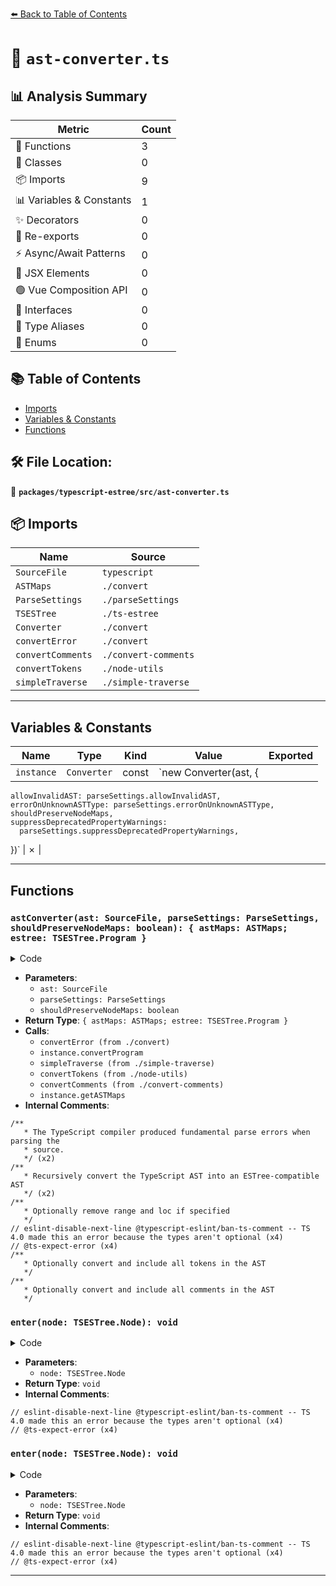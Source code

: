 [⬅️ Back to Table of Contents](../../../index.md)

# 📄 `ast-converter.ts`

## 📊 Analysis Summary

| Metric | Count |
|--------|-------|
| 🔧 Functions | 3 |
| 🧱 Classes | 0 |
| 📦 Imports | 9 |
| 📊 Variables & Constants | 1 |
| ✨ Decorators | 0 |
| 🔄 Re-exports | 0 |
| ⚡ Async/Await Patterns | 0 |
| 💠 JSX Elements | 0 |
| 🟢 Vue Composition API | 0 |
| 📐 Interfaces | 0 |
| 📑 Type Aliases | 0 |
| 🎯 Enums | 0 |

## 📚 Table of Contents

- [Imports](#imports)
- [Variables & Constants](#variables-constants)
- [Functions](#functions)

## 🛠️ File Location:
📂 **`packages/typescript-estree/src/ast-converter.ts`**

## 📦 Imports

| Name | Source |
|------|--------|
| `SourceFile` | `typescript` |
| `ASTMaps` | `./convert` |
| `ParseSettings` | `./parseSettings` |
| `TSESTree` | `./ts-estree` |
| `Converter` | `./convert` |
| `convertError` | `./convert` |
| `convertComments` | `./convert-comments` |
| `convertTokens` | `./node-utils` |
| `simpleTraverse` | `./simple-traverse` |


---

## Variables & Constants

| Name | Type | Kind | Value | Exported |
|------|------|------|-------|----------|
| `instance` | `Converter` | const | `new Converter(ast, {
    allowInvalidAST: parseSettings.allowInvalidAST,
    errorOnUnknownASTType: parseSettings.errorOnUnknownASTType,
    shouldPreserveNodeMaps,
    suppressDeprecatedPropertyWarnings:
      parseSettings.suppressDeprecatedPropertyWarnings,
  })` | ✗ |


---

## Functions

### `astConverter(ast: SourceFile, parseSettings: ParseSettings, shouldPreserveNodeMaps: boolean): { astMaps: ASTMaps; estree: TSESTree.Program }`

<details><summary>Code</summary>

```ts
export function astConverter(
  ast: SourceFile,
  parseSettings: ParseSettings,
  shouldPreserveNodeMaps: boolean,
): { astMaps: ASTMaps; estree: TSESTree.Program } {
  /**
   * The TypeScript compiler produced fundamental parse errors when parsing the
   * source.
   */
  const { parseDiagnostics } = ast;
  if (parseDiagnostics.length) {
    throw convertError(parseDiagnostics[0]);
  }

  /**
   * Recursively convert the TypeScript AST into an ESTree-compatible AST
   */
  const instance = new Converter(ast, {
    allowInvalidAST: parseSettings.allowInvalidAST,
    errorOnUnknownASTType: parseSettings.errorOnUnknownASTType,
    shouldPreserveNodeMaps,
    suppressDeprecatedPropertyWarnings:
      parseSettings.suppressDeprecatedPropertyWarnings,
  });

  const estree = instance.convertProgram();

  /**
   * Optionally remove range and loc if specified
   */
  if (!parseSettings.range || !parseSettings.loc) {
    simpleTraverse(estree, {
      enter: node => {
        if (!parseSettings.range) {
          // eslint-disable-next-line @typescript-eslint/ban-ts-comment -- TS 4.0 made this an error because the types aren't optional
          // @ts-expect-error
          delete node.range;
        }
        if (!parseSettings.loc) {
          // eslint-disable-next-line @typescript-eslint/ban-ts-comment -- TS 4.0 made this an error because the types aren't optional
          // @ts-expect-error
          delete node.loc;
        }
      },
    });
  }

  /**
   * Optionally convert and include all tokens in the AST
   */
  if (parseSettings.tokens) {
    estree.tokens = convertTokens(ast);
  }

  /**
   * Optionally convert and include all comments in the AST
   */
  if (parseSettings.comment) {
    estree.comments = convertComments(ast, parseSettings.codeFullText);
  }

  const astMaps = instance.getASTMaps();

  return { astMaps, estree };
}
```
</details>

- **Parameters**:
  - `ast: SourceFile`
  - `parseSettings: ParseSettings`
  - `shouldPreserveNodeMaps: boolean`
- **Return Type**: `{ astMaps: ASTMaps; estree: TSESTree.Program }`
- **Calls**:
  - `convertError (from ./convert)`
  - `instance.convertProgram`
  - `simpleTraverse (from ./simple-traverse)`
  - `convertTokens (from ./node-utils)`
  - `convertComments (from ./convert-comments)`
  - `instance.getASTMaps`
- **Internal Comments**:
```
/**
   * The TypeScript compiler produced fundamental parse errors when parsing the
   * source.
   */ (x2)
/**
   * Recursively convert the TypeScript AST into an ESTree-compatible AST
   */ (x2)
/**
   * Optionally remove range and loc if specified
   */
// eslint-disable-next-line @typescript-eslint/ban-ts-comment -- TS 4.0 made this an error because the types aren't optional (x4)
// @ts-expect-error (x4)
/**
   * Optionally convert and include all tokens in the AST
   */
/**
   * Optionally convert and include all comments in the AST
   */
```

### `enter(node: TSESTree.Node): void`

<details><summary>Code</summary>

```ts
node => {
        if (!parseSettings.range) {
          // eslint-disable-next-line @typescript-eslint/ban-ts-comment -- TS 4.0 made this an error because the types aren't optional
          // @ts-expect-error
          delete node.range;
        }
        if (!parseSettings.loc) {
          // eslint-disable-next-line @typescript-eslint/ban-ts-comment -- TS 4.0 made this an error because the types aren't optional
          // @ts-expect-error
          delete node.loc;
        }
      }
```
</details>

- **Parameters**:
  - `node: TSESTree.Node`
- **Return Type**: `void`
- **Internal Comments**:
```
// eslint-disable-next-line @typescript-eslint/ban-ts-comment -- TS 4.0 made this an error because the types aren't optional (x4)
// @ts-expect-error (x4)
```

### `enter(node: TSESTree.Node): void`

<details><summary>Code</summary>

```ts
node => {
        if (!parseSettings.range) {
          // eslint-disable-next-line @typescript-eslint/ban-ts-comment -- TS 4.0 made this an error because the types aren't optional
          // @ts-expect-error
          delete node.range;
        }
        if (!parseSettings.loc) {
          // eslint-disable-next-line @typescript-eslint/ban-ts-comment -- TS 4.0 made this an error because the types aren't optional
          // @ts-expect-error
          delete node.loc;
        }
      }
```
</details>

- **Parameters**:
  - `node: TSESTree.Node`
- **Return Type**: `void`
- **Internal Comments**:
```
// eslint-disable-next-line @typescript-eslint/ban-ts-comment -- TS 4.0 made this an error because the types aren't optional (x4)
// @ts-expect-error (x4)
```


---